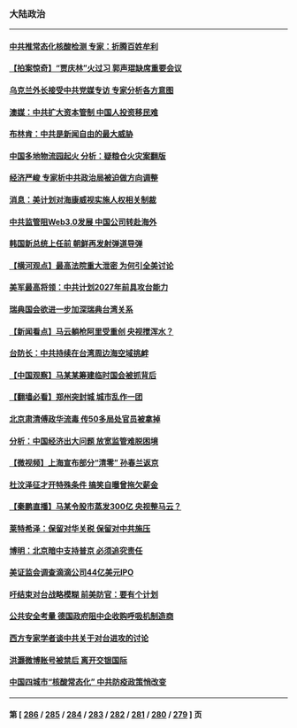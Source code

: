 ### 大陆政治
---
#### [中共推常态化核酸检测 专家：折腾百姓牟利](../../pages/ncid277/n13727249.md) 
#### [【拍案惊奇】“贾庆林”火过习 郭声琨缺席重要会议](../../pages/ncid277/n13727103.md) 
#### [乌克兰外长接受中共党媒专访 专家分析各方意图](../../pages/ncid277/n13727156.md) 
#### [澳媒：中共扩大资本管制 中国人投资移民难](../../pages/ncid277/n13727233.md) 
#### [布林肯：中共是新闻自由的最大威胁](../../pages/ncid277/n13727223.md) 
#### [中国多地物流园起火 分析：疑粮仓火灾案翻版](../../pages/ncid277/n13727171.md) 
#### [经济严峻 专家析中共政治局被迫做方向调整](../../pages/ncid277/n13727167.md) 
#### [消息：美计划对海康威视实施人权相关制裁](../../pages/ncid277/n13727090.md) 
#### [中共监管阻Web3.0发展 中国公司转赴海外](../../pages/ncid277/n13727105.md) 
#### [韩国新总统上任前 朝鲜再发射弹道导弹](../../pages/ncid277/n13726927.md) 
#### [【横河观点】最高法院重大泄密 为何引全美讨论](../../pages/ncid277/n13726525.md) 
#### [美军最高将领：中共计划2027年前具攻台能力](../../pages/ncid277/n13726790.md) 
#### [瑞典国会欲进一步加深瑞典台湾关系](../../pages/ncid277/n13726860.md) 
#### [【新闻看点】马云躺枪阿里受重创 央视搅浑水？](../../pages/ncid277/n13726396.md) 
#### [台防长：中共持续在台湾周边海空域挑衅](../../pages/ncid277/n13726738.md) 
#### [【中国观察】马某某筹建临时国会被抓背后](../../pages/ncid277/n13726618.md) 
#### [【翻墙必看】郑州突封城 城市乱作一团](../../pages/ncid277/n13726647.md) 
#### [北京肃清傅政华流毒 传50多局处官员被拿掉](../../pages/ncid277/n13726593.md) 
#### [分析：中国经济出大问题 放宽监管难脱困境](../../pages/ncid277/n13726532.md) 
#### [【微视频】上海宣布部分“清零” 孙春兰返京](../../pages/ncid277/n13726317.md) 
#### [杜汶泽征才开特殊条件 搞笑自曝曾拖欠薪金](../../pages/ncid277/n13726429.md) 
#### [【秦鹏直播】马某令股市蒸发300亿 央视整马云？](../../pages/ncid277/n13726490.md) 
#### [莱特希泽：保留对华关税 保留对中共施压](../../pages/ncid277/n13726477.md) 
#### [博明：北京暗中支持普京 必须追究责任](../../pages/ncid277/n13726270.md) 
#### [美证监会调查滴滴公司44亿美元IPO](../../pages/ncid277/n13726424.md) 
#### [吁结束对台战略模糊 前美防官：要有个计划](../../pages/ncid277/n13726430.md) 
#### [公共安全考量 德国政府阻中企收购呼吸机制造商](../../pages/ncid277/n13726437.md) 
#### [西方专家学者谈中共关于对台进攻的讨论](../../pages/ncid277/n13726425.md) 
#### [洪灏微博账号被禁后 离开交银国际](../../pages/ncid277/n13726336.md) 
#### [中国四城市“核酸常态化” 中共防疫政策悄改变](../../pages/ncid277/n13726393.md) 

---
#### 第 [ [286](./286.md) / [285](./285.md) / [284](./284.md) / [283](./283.md) / [282](./282.md) / [281](./281.md) / [280](./280.md) / [279](./279.md) ] 页
